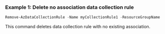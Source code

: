 ### Example 1: Delete no association data collection rule
```powershell
Remove-AzDataCollectionRule -Name myCollectionRule1 -ResourceGroupName AMCS-Test
```

This command deletes data collection rule with no existing association.

